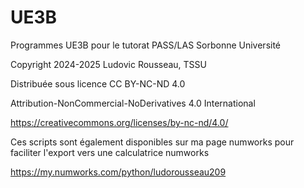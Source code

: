 # UE3B
Programmes UE3B pour le tutorat  PASS/LAS Sorbonne Université 

Copyright 2024-2025 Ludovic Rousseau, TSSU

Distribuée sous licence CC BY-NC-ND 4.0 

Attribution-NonCommercial-NoDerivatives 4.0 International  

https://creativecommons.org/licenses/by-nc-nd/4.0/


Ces scripts sont également disponibles sur ma page numworks pour faciliter l'export vers une calculatrice numworks

https://my.numworks.com/python/ludorousseau209
